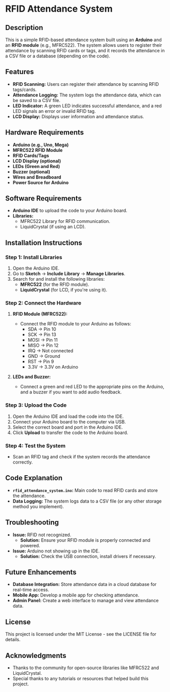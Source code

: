 # RFID Attendance System

## Description

This is a simple RFID-based attendance system built using an **Arduino** and an **RFID module** (e.g., MFRC522). The system allows users to register their attendance by scanning RFID cards or tags, and it records the attendance in a CSV file or a database (depending on the code).

## Features

- **RFID Scanning:** Users can register their attendance by scanning RFID tags/cards.
- **Attendance Logging:** The system logs the attendance data, which can be saved to a CSV file.
- **LED Indicator:** A green LED indicates successful attendance, and a red LED signals an error or invalid RFID tag.
- **LCD Display:** Displays user information and attendance status.

## Hardware Requirements

- **Arduino (e.g., Uno, Mega)**
- **MFRC522 RFID Module**
- **RFID Cards/Tags**
- **LCD Display (optional)**
- **LEDs (Green and Red)**
- **Buzzer (optional)**
- **Wires and Breadboard**
- **Power Source for Arduino**

## Software Requirements

- **Arduino IDE** to upload the code to your Arduino board.
- **Libraries:**
  - MFRC522 Library for RFID communication.
  - LiquidCrystal (if using an LCD).

## Installation Instructions

### Step 1: Install Libraries

1. Open the Arduino IDE.
2. Go to **Sketch** → **Include Library** → **Manage Libraries**.
3. Search for and install the following libraries:
   - **MFRC522** (for the RFID module).
   - **LiquidCrystal** (for LCD, if you're using it).

### Step 2: Connect the Hardware

1. **RFID Module (MFRC522):**
   - Connect the RFID module to your Arduino as follows:
     - SDA → Pin 10
     - SCK → Pin 13
     - MOSI → Pin 11
     - MISO → Pin 12
     - IRQ → Not connected
     - GND → Ground
     - RST → Pin 9
     - 3.3V → 3.3V on Arduino

2. **LEDs and Buzzer:**
   - Connect a green and red LED to the appropriate pins on the Arduino, and a buzzer if you want to add audio feedback.

### Step 3: Upload the Code

1. Open the Arduino IDE and load the code into the IDE.
2. Connect your Arduino board to the computer via USB.
3. Select the correct board and port in the Arduino IDE.
4. Click **Upload** to transfer the code to the Arduino board.

### Step 4: Test the System

- Scan an RFID tag and check if the system records the attendance correctly.

## Code Explanation

- **`rfid_attendance_system.ino`:** Main code to read RFID cards and store the attendance.
- **Data Logging:** The system logs data to a CSV file (or any other storage method you implement).

## Troubleshooting

- **Issue:** RFID not recognized.
  - **Solution:** Ensure your RFID module is properly connected and powered.
- **Issue:** Arduino not showing up in the IDE.
  - **Solution:** Check the USB connection, install drivers if necessary.

## Future Enhancements

- **Database Integration:** Store attendance data in a cloud database for real-time access.
- **Mobile App:** Develop a mobile app for checking attendance.
- **Admin Panel:** Create a web interface to manage and view attendance data.

## License

This project is licensed under the MIT License - see the LICENSE file for details.

## Acknowledgments

- Thanks to the community for open-source libraries like MFRC522 and LiquidCrystal.
- Special thanks to any tutorials or resources that helped build this project.
